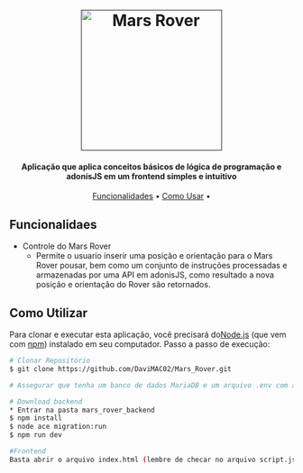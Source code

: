 


<h1 align="center">
  <br>
  <a href=""><img src="https://cdn-icons-png.flaticon.com/512/947/947680.png" alt="Mars Rover" width="250"></a>
</h1>


<h4 align="center">Aplicação que aplica conceitos básicos de lógica de programação e adonisJS em um frontend simples e intuitivo</h4>


<p align="center">
  <a href="#key-features">Funcionalidades</a> •
  <a href="#how-to-use">Como Usar</a> •
</p>


## Funcionalidaes

* Controle do Mars Rover
  - Permite o usuario inserir uma posição e orientação para o Mars Rover pousar, bem como um conjunto de instruções processadas e armazenadas por uma API       em adonisJS, como resultado a nova posição e orientação do Rover são retornados.
  
## Como Utilizar

Para clonar e executar esta aplicação, você precisará do[Node.js](https://nodejs.org/en/download/) (que vem com [ npm](http://npmjs.com)) instalado em seu computador. Passo a passo de execução:

```bash
# Clonar Repositório
$ git clone https://github.com/DaviMAC02/Mars_Rover.git

# Assegurar que tenha um banco de dados MariaDB e um arquivo .env com as devidas credenciais

# Download backend
* Entrar na pasta mars_rover_backend
$ npm install
$ node ace migration:run
$ npm run dev

#Frontend
Basta abrir o arquivo index.html (lembre de checar no arquivo script.js se o caminho localhost e porta conferem com o seu servidor backend)
